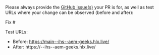 Please always provide the [GitHub issue(s)](../issues) your PR is for, as well as test URLs where your change can be observed (before and after):

Fix #<gh-issue-id>

Test URLs:
- Before: https://main--ihs--aem-geeks.hlx.live/
- After: https://<branch>--ihs--aem-geeks.hlx.live/

